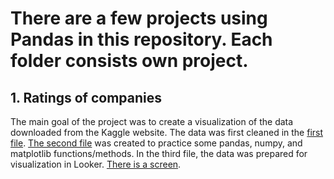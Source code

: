 # There are a few projects using Pandas in this repository. Each folder consists own project.

## 1. Ratings of companies
The main goal of the project was to create a visualization of the data downloaded from the Kaggle website. The data was first cleaned in the [first file](companies_proj/Companies_proj_1.ipynb). [The second file](companies_proj/Companies_proj_2_'other'.ipynb) was created to practice some pandas, numpy, and matplotlib functions/methods. In the third file, the data was prepared for visualization in Looker. [There is a screen](img/Visualisation_companies.png).

